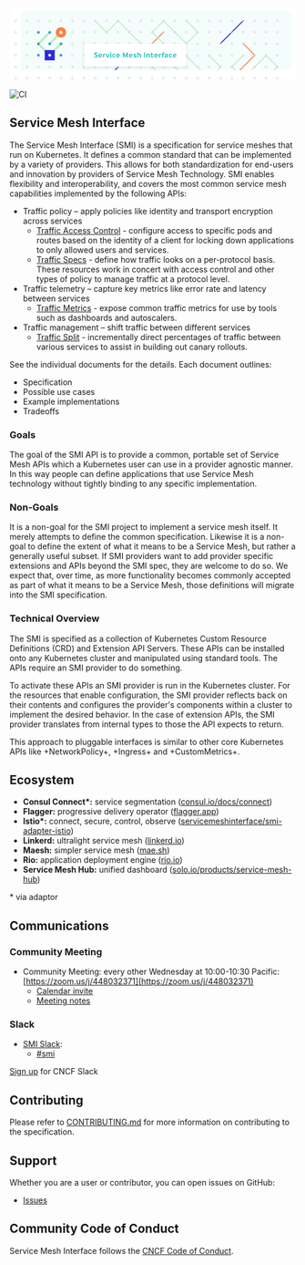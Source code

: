 <!-- markdownlint-disable MD041 -->
![SMI Logo](./images/smi-banner.png)

![CI](https://github.com/servicemeshinterface/smi-spec/workflows/CI/badge.svg)

## Service Mesh Interface

The Service Mesh Interface (SMI) is a specification for service meshes that run
on Kubernetes. It defines a common standard that can be implemented by a variety
of providers. This allows for both standardization for end-users and innovation
by providers of Service Mesh Technology. SMI enables flexibility and
interoperability, and covers the most common service mesh capabilities
implemented by the following APIs:

* Traffic policy – apply policies like identity and transport encryption
  across services
  * [Traffic Access Control](traffic-access-control.md) - configure access to
  specific pods and routes based on the identity of a client for locking down
  applications to only allowed users and services.
  * [Traffic Specs](traffic-specs.md) - define how traffic looks on a
  per-protocol basis. These resources work in concert with access control and
  other types of policy to manage traffic at a protocol level.
* Traffic telemetry – capture key metrics like error rate and latency between
  services
  * [Traffic Metrics](traffic-metrics.md) - expose common traffic metrics for
  use by tools such as dashboards and autoscalers.
* Traffic management – shift traffic between different services
  * [Traffic Split](traffic-split.md) - incrementally direct percentages of
  traffic between various services to assist in building out canary rollouts.

See the individual documents for the details. Each document outlines:

* Specification
* Possible use cases
* Example implementations
* Tradeoffs

### Goals

The goal of the SMI API is to provide a common, portable set of Service Mesh
APIs which a Kubernetes user can use in a provider agnostic manner. In this way
people can define applications that use Service Mesh technology without tightly
binding to any specific implementation.

### Non-Goals

It is a non-goal for the SMI project to implement a service mesh itself. It
merely attempts to define the common specification. Likewise it is a non-goal to
define the extent of what it means to be a Service Mesh, but rather a generally
useful subset. If SMI providers want to add provider specific extensions and
APIs beyond the SMI spec, they are welcome to do so. We expect that, over time,
as more functionality becomes commonly accepted as part of what it means to be a
Service Mesh, those definitions will migrate into the SMI specification.

### Technical Overview

The SMI is specified as a collection of Kubernetes Custom Resource Definitions
(CRD) and Extension API Servers. These APIs can be installed onto any Kubernetes
cluster and manipulated using standard tools. The APIs require an SMI provider
to do something.

To activate these APIs an SMI provider is run in the Kubernetes cluster. For the
resources that enable configuration, the SMI provider reflects back on their
contents and configures the provider's components within a cluster to implement
the desired behavior. In the case of extension APIs, the SMI provider translates
from internal types to those the API expects to return.

This approach to pluggable interfaces is similar to other core Kubernetes APIs
like +NetworkPolicy+, +Ingress+ and +CustomMetrics+.

## Ecosystem

* **Consul Connect\*:** service segmentation ([consul.io/docs/connect](https://consul.io/docs/connect))
* **Flagger:** progressive delivery operator ([flagger.app](https://flagger.app))
* **Istio\*:** connect, secure, control, observe ([servicemeshinterface/smi-adapter-istio](https://github.com/servicemeshinterface/smi-adapter-istio))
* **Linkerd:** ultralight service mesh ([linkerd.io](https://linkerd.io))
* **Maesh:** simpler service mesh ([mae.sh](https://mae.sh))
* **Rio:** application deployment engine ([rio.io](https://rio.io))
* **Service Mesh Hub:** unified dashboard ([solo.io/products/service-mesh-hub](https://solo.io/products/service-mesh-hub))

\* via adaptor

## Communications

### Community Meeting

* Community Meeting: every other Wednesday at 10:00-10:30 Pacific: [https://zoom.us/j/448032371](https://zoom.us/j/448032371)
  * [Calendar invite](https://calendar.google.com/calendar/embed?src=v2ailcfbvg9mgco5p0ms4t8ou8%40group.calendar.google.com&ctz=America%2FLos_Angeles)
  * [Meeting notes](https://docs.google.com/document/d/1NTBaJf6LhUBlF8_lfvBBt_MbyPvT-6CZNg6Ckpm_yCo/edit?usp=sharing)

### Slack

* [SMI Slack](https://cloud-native.slack.com):
  * [#smi](https://cloud-native.slack.com/messages/smi)

[Sign up](https://slack.cncf.io/) for CNCF Slack

## Contributing

Please refer to [CONTRIBUTING.md](./CONTRIBUTING.md) for more information on
contributing to the specification.

## Support

Whether you are a user or contributor, you can open issues on GitHub:

* [Issues](https://github.com/servicemeshinterface/smi-spec/issues)

## Community Code of Conduct

Service Mesh Interface follows the [CNCF Code of Conduct](https://github.com/cncf/foundation/blob/master/code-of-conduct.md).
